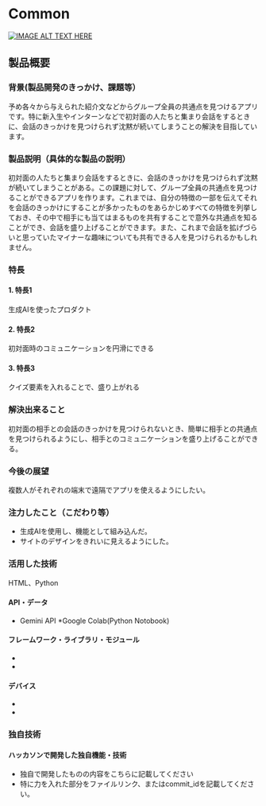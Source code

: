 # Common

[![IMAGE ALT TEXT HERE](https://jphacks.com/wp-content/uploads/2024/07/JPHACKS2024_ogp.jpg)](https://www.youtube.com/watch?v=DZXUkEj-CSI)

## 製品概要
### 背景(製品開発のきっかけ、課題等）
予め各々から与えられた紹介文などからグループ全員の共通点を見つけるアプリです。特に新入生やインターンなどで初対面の人たちと集まり会話をするときに、会話のきっかけを見つけられず沈黙が続いてしまうことの解決を目指しています。
### 製品説明（具体的な製品の説明）
初対面の人たちと集まり会話をするときに、会話のきっかけを見つけられず沈黙が続いてしまうことがある。この課題に対して、グループ全員の共通点を見つけることができるアプリを作ります。これまでは、自分の特徴の一部を伝えてそれを会話のきっかけにすることが多かったものをあらかじめすべての特徴を列挙しておき、その中で相手にも当てはまるものを共有することで意外な共通点を知ることができ、会話を盛り上げることができます。また、これまで会話を拡げづらいと思っていたマイナーな趣味についても共有できる人を見つけられるかもしれません。
### 特長
#### 1. 特長1
生成AIを使ったプロダクト
#### 2. 特長2
初対面時のコミュニケーションを円滑にできる
#### 3. 特長3
クイズ要素を入れることで、盛り上がれる

### 解決出来ること
初対面の相手との会話のきっかけを見つけられないとき、簡単に相手との共通点を見つけられるようにし、相手とのコミュニケーションを盛り上げることができる。
### 今後の展望
複数人がそれぞれの端末で遠隔でアプリを使えるようにしたい。
### 注力したこと（こだわり等）
* 生成AIを使用し、機能として組み込んだ。
* サイトのデザインをきれいに見えるようにした。


### 活用した技術
HTML、Python
#### API・データ
* Gemini API
*Google Colab(Python Notobook)

#### フレームワーク・ライブラリ・モジュール
* 
* 

#### デバイス
* 
* 

### 独自技術
#### ハッカソンで開発した独自機能・技術
* 独自で開発したものの内容をこちらに記載してください
* 特に力を入れた部分をファイルリンク、またはcommit_idを記載してください。
